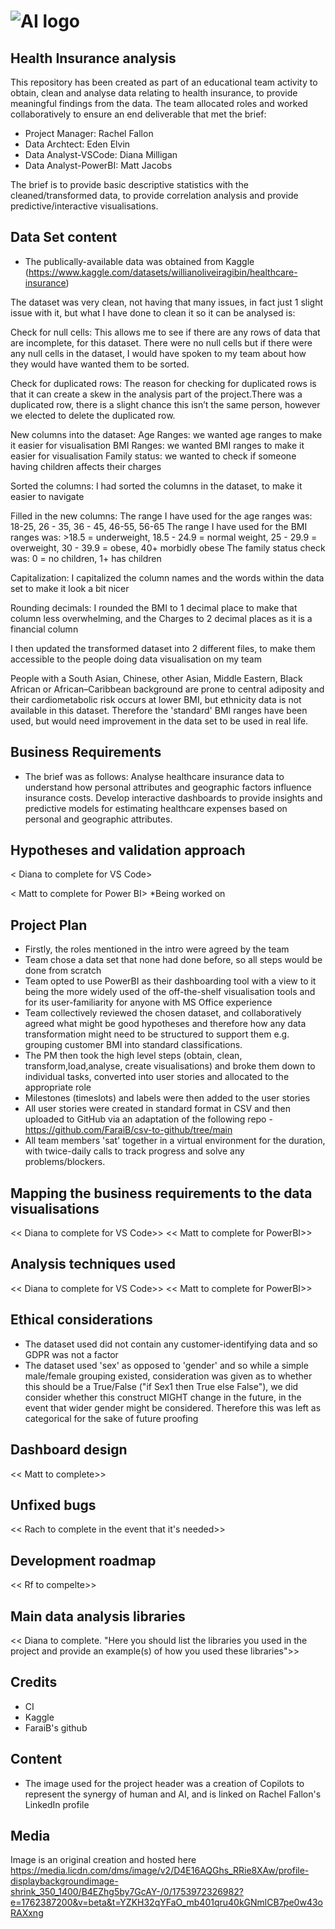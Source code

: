 # ![AI logo](https://media.licdn.com/dms/image/v2/D4E16AQGhs_RRie8XAw/profile-displaybackgroundimage-shrink_350_1400/B4EZhg5by7GcAY-/0/1753972326982?e=1762387200&v=beta&t=YZKH32qYFaO_mb401qru40kGNmlCB7pe0w43oRAXxng)

## Health Insurance analysis

This repository has been created as part of an educational team activity to obtain, clean and analyse data relating to health insurance, to provide meaningful findings from the data. The team allocated roles and worked collaboratively to ensure an end deliverable that met the brief:

* Project Manager: Rachel Fallon
* Data Archtect: Eden Elvin
* Data Analyst-VSCode: Diana Milligan
* Data Analyst-PowerBI: Matt Jacobs

The brief is to provide basic descriptive statistics with the cleaned/transformed data, to provide correlation analysis and provide predictive/interactive visualisations.

## Data Set content

* The publically-available data was obtained from Kaggle (<https://www.kaggle.com/datasets/willianoliveiragibin/healthcare-insurance>)

The dataset was very clean, not having that many issues, in fact just 1 slight issue with it, but what I have done to clean it so it can be analysed is:

Check for null cells: This allows me to see if there are any rows of data that are incomplete, for this dataset. There were no null cells but if there were any null cells in the dataset, I would have spoken to my team about how they would have wanted them to be sorted.

Check for duplicated rows: The reason for checking for duplicated rows is that it can create a skew in the analysis part of the project.There was a duplicated row, there is a slight chance this isn’t the same person, however we elected to delete the duplicated row.

New columns into the dataset:
Age Ranges: we wanted age ranges to make it easier for visualisation
BMI Ranges: we wanted BMI ranges to make it easier for visualisation
Family status: we wanted to check if someone having children affects their charges

Sorted the columns:
I had sorted the columns in the dataset, to make it easier to navigate

Filled in the new columns:
The range I have used for the age ranges was: 18-25, 26 - 35, 36 - 45, 46-55, 56-65
The range I have used for the BMI ranges was: >18.5 = underweight, 18.5 - 24.9 = normal weight, 25 - 29.9 = overweight, 30 - 39.9 = obese, 40+ morbidly obese
The family status check was: 0 = no children, 1+ has children

Capitalization: I capitalized the column names and the words within the data set to make it look a bit nicer

Rounding decimals: I rounded the BMI to 1 decimal place to make that column less overwhelming, and the Charges to 2 decimal places as it is a financial column

I then updated the transformed dataset into 2 different files, to make them accessible to the people doing data visualisation on my team


People with a South Asian, Chinese, other Asian, Middle Eastern, Black African or African–Caribbean background are prone to central adiposity and their cardiometabolic risk occurs at lower BMI, but ethnicity data is not available in this dataset. Therefore the 'standard' BMI ranges have been used, but would need improvement in the data set to be used in real life.

## Business Requirements

* The brief was as follows:
Analyse healthcare insurance data to understand how personal attributes and geographic factors influence insurance costs. Develop interactive dashboards to provide insights and predictive models for estimating healthcare expenses based on personal and geographic attributes.

## Hypotheses and validation approach

< Diana to complete for VS Code>

< Matt to complete for Power BI>
*Being worked on

## Project Plan

* Firstly, the roles mentioned in the intro were agreed by the team
* Team chose a data set that none had done before, so all steps would be done from scratch
* Team opted to use PowerBI as their dashboarding tool with a view to it being the more widely used of the off-the-shelf visualisation tools and for its user-familiarity for anyone with MS Office experience
* Team collectively reviewed the chosen dataset, and collaboratively agreed what might be good hypotheses and therefore how any data transformation might need to be structured to support them e.g. grouping customer BMI into standard classifications.
* The PM then took the high level steps (obtain, clean, transform,load,analyse, create visualisations) and broke them down to individual tasks, converted into user stories and allocated to the appropriate role
* Milestones (timeslots) and labels were then added to the user stories
* All user stories were created in standard format in CSV and then uploaded to GitHub via an adaptation of the following repo - <https://github.com/FaraiB/csv-to-github/tree/main>
* All team members 'sat' together in a virtual environment for the duration, with twice-daily calls to track progress and solve any problems/blockers.

## Mapping the business requirements to the data visualisations

<< Diana to complete for VS Code>>
<< Matt to complete for PowerBI>>

## Analysis techniques used

<< Diana to complete for VS Code>>
<< Matt to complete for PowerBI>>

## Ethical considerations

* The dataset used did not contain any customer-identifying data and so GDPR was not a factor
* The dataset used 'sex' as opposed to 'gender' and so while a simple male/female grouping existed, consideration was given as to whether this should be a True/False ("if Sex1 then True else False"), we did consider whether this construct MIGHT change in the future, in the event that wider gender might be considered. Therefore this was left as categorical for the sake of future proofing

## Dashboard design

<< Matt to complete>>

## Unfixed bugs

<< Rach to complete in the event that it's needed>>

## Development roadmap

<< Rf to compelte>>

## Main data analysis libraries

<< Diana to complete. "Here you should list the libraries you used in the project and provide an example(s) of how you used these libraries">>

## Credits

* CI
* Kaggle
* FaraiB's github

## Content

* The image used for the project header was a creation of Copilots to represent the synergy of human and AI, and is linked on Rachel Fallon's LinkedIn profile

## Media

Image is an original creation and hosted here <https://media.licdn.com/dms/image/v2/D4E16AQGhs_RRie8XAw/profile-displaybackgroundimage-shrink_350_1400/B4EZhg5by7GcAY-/0/1753972326982?e=1762387200&v=beta&t=YZKH32qYFaO_mb401qru40kGNmlCB7pe0w43oRAXxng>
